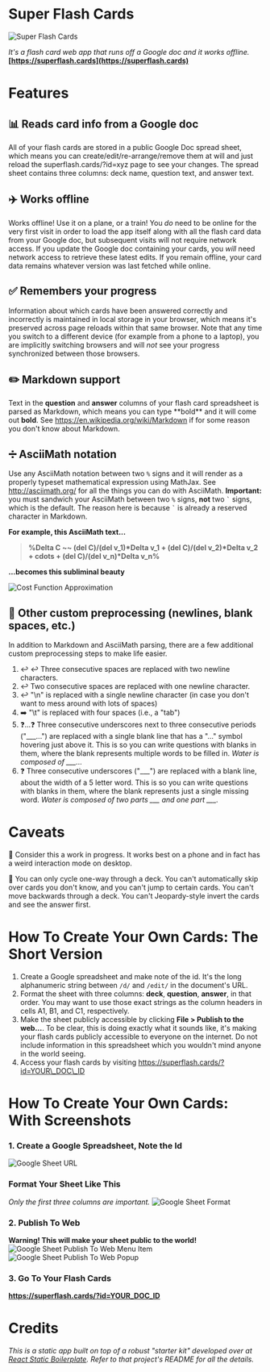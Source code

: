 # Super Flash Cards
![Super Flash Cards](https://pd93f014.s3.amazonaws.com/super-flash-cards-screenshot.jpg)

*It's a flash card web app that runs off a Google doc and it works offline.* **[https://superflash.cards](https://superflash.cards)**

# Features
## :bar_chart: Reads card info from a Google doc
All of your flash cards are stored in a public Google Doc spread sheet, which
means you can create/edit/re-arrange/remove them at will and just reload the
superflash.cards/?id=xyz page to see your changes. The spread sheet contains
three columns: deck name, question text, and answer text.

## :airplane: Works offline
Works offline! Use it on a plane, or a train! You *do* need to be online for the
very first visit in order to load the app itself along with all the flash card data
from your Google doc, but subsequent visits will not require network access.
If you update the Google doc containing your cards, you *will* need network
access to retrieve these latest edits. If you remain offline, your card data
remains whatever version was last fetched while online.

## :white_check_mark: Remembers your progress
Information about which cards have been answered correctly and incorrectly is
maintained in local storage in your browser, which means it's preserved across
page reloads within that same browser. Note that any time you switch to a
different device (for example from a phone to a laptop), you are implicitly
switching browsers and will *not* see your progress synchronized between those
browsers.

## :pencil2: Markdown support
Text in the **question** and **answer** columns of your flash card spreadsheet
is parsed as Markdown, which means you can type \*\*bold\*\* and it will come
out **bold**. See https://en.wikipedia.org/wiki/Markdown if for some reason you
don't know about Markdown.

## :heavy_division_sign: AsciiMath notation
Use any AsciiMath notation between two `%` signs and it will render as a
properly typeset mathematical expression using MathJax. See
http://asciimath.org/ for all the things you can do with AsciiMath.
**Important:** you must sandwich your AsciiMath between two `%` signs, **not**
two <code>\`</code> signs, which is the default. The reason here is because
<code>\`</code> is already a reserved character in Markdown.

**For example, this AsciiMath text...**

> **%Delta C ~~ (del C)/(del v\_1)\*Delta v\_1 + (del C)/(del v\_2)\*Delta v\_2 + cdots + (del C)/(del v\_n)\*Delta v\_n%**

**...becomes this subliminal beauty**

![Cost Function Approximation](https://s3.amazonaws.com/pd93f014/math-equation-1.png)

## :page_facing_up: Other custom preprocessing (newlines, blank spaces, etc.)
In addition to Markdown and AsciiMath parsing, there are a few additional custom
preprocessing steps to make life easier.

1. :leftwards_arrow_with_hook: :leftwards_arrow_with_hook: Three consecutive spaces are replaced with two newline characters.
2. :leftwards_arrow_with_hook: Two consecutive spaces are replaced with one newline character.
3. :leftwards_arrow_with_hook: "\n" is replaced with a single newline
   character (in case you don't want to mess around with lots of spaces)
4. :arrow_right: "\t" is replaced with four spaces (i.e., a "tab")
5. :question:...:question: Three consecutive underscores next to three consecutive periods
   ("\_\_\_...") are replaced with a single blank line that has a "&hellip;"
   symbol hovering just above it. This is so you can write questions with blanks
   in them, where the blank represents multiple words to be filled in. *Water is
   composed of \_\_\_...*
6. :question: Three consecutive underscores ("\_\_\_") are replaced with a blank
   line, about the width of a 5 letter word. This is so you can write questions
   with blanks in them, where the blank represents just a single missing word.
   *Water is composed of two parts \_\_\_ and one part \_\_\_.*

# Caveats
:construction: Consider this a work in progress. It works best on a phone and
in fact has a weird interaction mode on desktop.

:repeat: You can only cycle one-way through a deck. You can't automatically
skip over cards you don't know, and you can't jump to certain cards. You can't
move backwards through a deck. You can't Jeopardy-style invert the cards and
see the answer first.

# How To Create Your Own Cards: The Short Version

1. Create a Google spreadsheet and make note of the id. It's the long
   alphanumeric string between `/d/` and `/edit/` in the document's URL.
2. Format the sheet with three columns: **deck**, **question**, **answer**, in
   that order. You may want to use those exact strings as the column headers in
   cells A1, B1, and C1, respectively.
3. Make the sheet publicly accessible by clicking **File > Publish to the
   web...**. To be clear, this is doing exactly what it sounds like, it's
   making your flash cards publicly accessible to everyone on the internet. Do
   not include information in this spreadsheet which you wouldn't mind anyone
   in the world seeing.
4. Access your flash cards by visiting https://superflash.cards/?id=YOUR\_DOC\_ID
   
# How To Create Your Own Cards: With Screenshots
### 1. Create a Google Spreadsheet, Note the Id
![Google Sheet URL](https://pd93f014.s3.amazonaws.com/google-doc-id-1.svg)

### Format Your Sheet Like This
_Only the first three columns are important._
![Google Sheet Format](https://pd93f014.s3.amazonaws.com/google-doc-publish-to-web-screenshot-1.png)

### 2. Publish To Web
**Warning! This will make your sheet public to the world!**
![Google Sheet Publish To Web Menu Item](https://pd93f014.s3.amazonaws.com/google-doc-publish-to-web-menu-item-selected.png)
![Google Sheet Publish To Web Popup](https://pd93f014.s3.amazonaws.com/google-doc-publish-to-web-popup.png)

### 3. Go To Your Flash Cards
**https://superflash.cards/?id=YOUR_DOC_ID**

# Credits
*This is a static app built on top of a robust "starter kit" developed over at
[React Static Boilerplate](https://github.com/koistya/react-static-boilerplate).
Refer to that project's README for all the details.*
